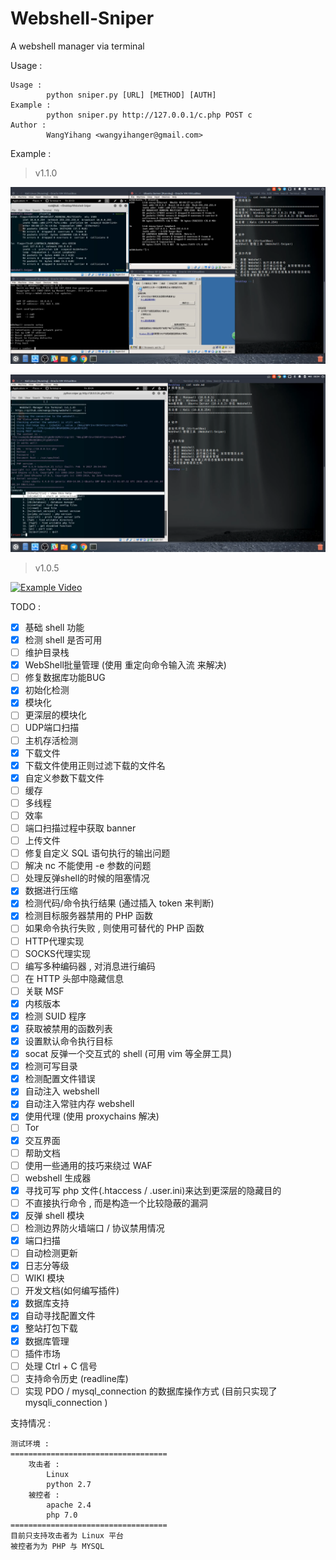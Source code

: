 # Webshell-Sniper
A webshell manager via terminal

Usage :
```
Usage : 
        python sniper.py [URL] [METHOD] [AUTH]
Example : 
        python sniper.py http://127.0.0.1/c.php POST c
Author : 
        WangYihang <wangyihanger@gmail.com>
```

Example : 

> v1.1.0

[![A Pentest Example via Webshell-Sniper (YouTube)](./images/pentest_0.png)](https://www.youtube.com/watch?v=iAUwb8SSS4s)

[![A Pentest Example via Webshell-Sniper (YouTube)](./images/pentest_1.png)](https://www.youtube.com/watch?v=iAUwb8SSS4s)

> v1.0.5

[![Example Video](https://asciinema.org/a/130893.png)](https://asciinema.org/a/130893)

TODO :
- [x] 基础 shell 功能
- [x] 检测 shell 是否可用
- [ ] 维护目录栈
- [x] WebShell批量管理 (使用 重定向命令输入流 来解决)
- [ ] 修复数据库功能BUG
- [x] 初始化检测
- [x] 模块化
- [ ] 更深层的模块化
- [ ] UDP端口扫描
- [ ] 主机存活检测
- [x] 下载文件
- [x] 下载文件使用正则过滤下载的文件名
- [x] 自定义参数下载文件
- [ ] 缓存
- [ ] 多线程
- [ ] 效率
- [ ] 端口扫描过程中获取 banner
- [ ] 上传文件
- [ ] 修复自定义 SQL 语句执行的输出问题
- [ ] 解决 nc 不能使用 -e 参数的问题
- [ ] 处理反弹shell的时候的阻塞情况
- [x] 数据进行压缩
- [x] 检测代码/命令执行结果 (通过插入 token 来判断)
- [x] 检测目标服务器禁用的 PHP 函数
- [ ] 如果命令执行失败 , 则使用可替代的 PHP 函数
- [ ] HTTP代理实现
- [ ] SOCKS代理实现
- [ ] 编写多种编码器 , 对消息进行编码
- [ ] 在 HTTP 头部中隐藏信息
- [ ] 关联 MSF
- [x] 内核版本
- [x] 检测 SUID 程序
- [x] 获取被禁用的函数列表
- [x] 设置默认命令执行目标
- [x] socat 反弹一个交互式的 shell (可用 vim 等全屏工具)
- [x] 检测可写目录
- [x] 检测配置文件错误
- [x] 自动注入 webshell
- [x] 自动注入常驻内存 webshell
- [x] 使用代理 (使用 proxychains 解决)
- [ ] Tor
- [x] 交互界面
- [ ] 帮助文档
- [ ] 使用一些通用的技巧来绕过 WAF
- [ ] webshell 生成器
- [x] 寻找可写 php 文件(.htaccess / .user.ini)来达到更深层的隐藏目的
- [ ] 不直接执行命令 , 而是构造一个比较隐蔽的漏洞
- [x] 反弹 shell 模块
- [ ] 检测边界防火墙端口 / 协议禁用情况
- [x] 端口扫描
- [ ] 自动检测更新
- [x] 日志分等级
- [ ] WIKI 模块
- [ ] 开发文档(如何编写插件)
- [x] 数据库支持
- [x] 自动寻找配置文件
- [x] 整站打包下载
- [x] 数据库管理
- [ ] 插件市场
- [ ] 处理 Ctrl + C 信号
- [ ] 支持命令历史 (readline库)
- [ ] 实现 PDO / mysql_connection 的数据库操作方式 (目前只实现了 mysqli_connection )

支持情况 :
```
测试环境 :
===================================
    攻击者 :
        Linux
        python 2.7
    被控者 :
        apache 2.4
        php 7.0
===================================
目前只支持攻击者为 Linux 平台
被控者为为 PHP 与 MYSQL
```
